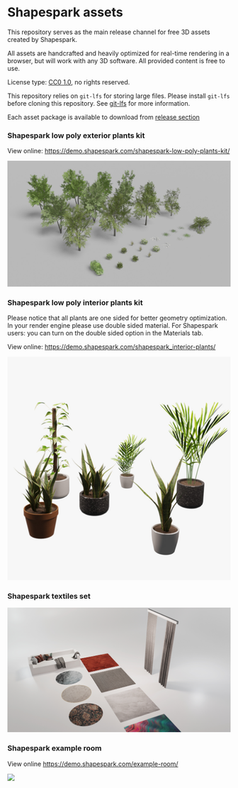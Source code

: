 # Shapespark assets

This repository serves as the main release channel for free 3D assets created by Shapespark.

All assets are handcrafted and heavily optimized for real-time rendering in a browser, but will work with any 3D software.
All provided content is free to use.

License type: [CC0 1.0](https://creativecommons.org/share-your-work/public-domain/cc0/), no rights reserved.

This repository relies on `git-lfs` for storing large files. Please install `git-lfs` before cloning this repository. See [git-lfs](https://git-lfs.github.com/) for more information.

Each asset package is available to download from [release section](https://github.com/shapespark/shapespark-assets/releases)

### Shapespark low poly exterior plants kit
View online: https://demo.shapespark.com/shapespark-low-poly-plants-kit/

![](shapespark-low-poly-plants-kit/img/shapespark-plants-kit-01.jpg)

### Shapespark low poly interior plants kit
Please notice that all plants are one sided for better geometry optimization. In your render engine please use double sided material.
For Shapespark users: you can turn on the double sided option in the Materials tab.

View online: https://demo.shapespark.com/shapespark_interior-plants/ 

![](shapespark-interior-plants-kit/img/preview_00.jpg)

### Shapespark textiles set

![](shapespark-textiles-set/img/02.jpg)

### Shapespark example room

View online https://demo.shapespark.com/example-room/

![](shapespark-example-room/previews/02.jpg)